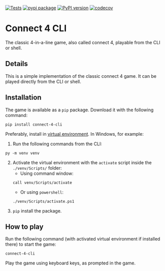 [![Tests](https://github.com/gmso/connect-4-cli/actions/workflows/python-package.yml/badge.svg)](https://github.com/gmso/connect-4-cli/actions/workflows/python-package.yml)
[![pypi package](https://github.com/gmso/connect-4-cli/actions/workflows/python-publish.yml/badge.svg)](https://github.com/gmso/connect-4-cli/actions/workflows/python-publish.yml)
[![PyPI version](https://badge.fury.io/py/connect-4-cli.svg)](https://badge.fury.io/py/connect-4-cli)
[![codecov](https://codecov.io/gh/gmso/connect-4-cli/branch/main/graph/badge.svg?token=9WO7IS1TN3)](https://codecov.io/gh/gmso/connect-4-cli)

# Connect 4 CLI
The classic 4-in-a-line game, also called connect 4, playable from the CLI or shell.

## Details
This is a simple implementation of the classic connect 4 game. It can be played directly from the CLI or shell.

## Installation
The game is available as a `pip` package. Download it with the following command:
```
pip install connect-4-cli
```

Preferably, install in [virtual environment](https://docs.python.org/3/library/venv.html).
In Windows, for example:
1. Run the following commands from the CLI:
```
py -m venv venv
```
2. Activate the virtual environment with the `activate` script inside the `./venv/Scripts/` folder:
   - Using command window: 
   ```
   call venv/Scripts/activate
   ```
   - Or using `powershell`:
   ```
   ./venv/Scripts/activate.ps1
   ```
3. `pip` install the package.

## How to play
Run the following command (with activated virtual environment if installed there) to start the game:
```
connect-4-cli
```
Play the game using keyboard keys, as prompted in the game.
